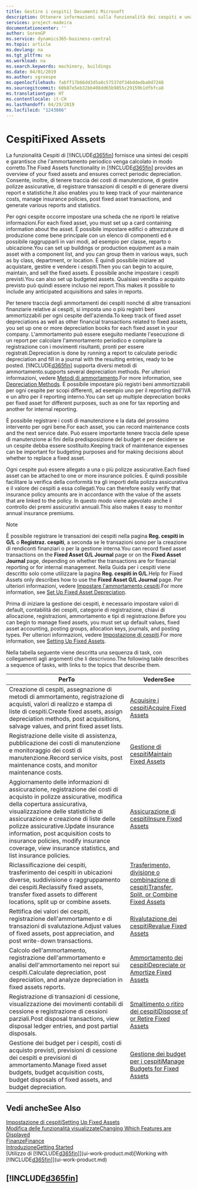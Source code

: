 ```yaml
---
title: Gestire i cespiti| Documenti Microsoft
description: Ottenere informazioni sulla funzionalità dei cespiti e una panoramica delle modalità di utilizzo dei cespiti.
services: project-madeira
documentationcenter: ''
author: SorenGP
ms.service: dynamics365-business-central
ms.topic: article
ms.devlang: na
ms.tgt_pltfrm: na
ms.workload: na
ms.search.keywords: machinery, buildings
ms.date: 04/01/2019
ms.author: sgroespe
ms.openlocfilehash: fabff17b66dd3d5a8c57537df34bddedba0d7248
ms.sourcegitcommit: 60b87e5eb32bb408dd65b9855c29159b1dfbfca8
ms.translationtype: HT
ms.contentlocale: it-CH
ms.lasthandoff: 04/29/2019
ms.locfileid: "1243866"
---
```

# <a name="fixed-assets"></a><span data-ttu-id="d10c5-103">Cespiti</span><span class="sxs-lookup"><span data-stu-id="d10c5-103">Fixed Assets</span></span>
<span data-ttu-id="d10c5-104">La funzionalità Cespiti di [!INCLUDE[d365fin](includes/d365fin_md.md)] fornisce una sintesi dei cespiti e garantisce che l'ammortamento periodico venga calcolato in modo corretto.</span><span class="sxs-lookup"><span data-stu-id="d10c5-104">The Fixed Assets functionality in [!INCLUDE[d365fin](includes/d365fin_md.md)] provides an overview of your fixed assets and ensures correct periodic depreciation.</span></span> <span data-ttu-id="d10c5-105">Consente, inoltre, di tenere traccia dei costi di manutenzione, di gestire polizze assicurative, di registrare transazioni di cespiti e di generare diversi report e statistiche.</span><span class="sxs-lookup"><span data-stu-id="d10c5-105">It also enables you to keep track of your maintenance costs, manage insurance policies, post fixed asset transactions, and generate various reports and statistics.</span></span>

<span data-ttu-id="d10c5-106">Per ogni cespite occorre impostare una scheda che ne riporti le relative informazioni.</span><span class="sxs-lookup"><span data-stu-id="d10c5-106">For each fixed asset, you must set up a card containing information about the asset.</span></span> <span data-ttu-id="d10c5-107">È possibile impostare edifici o attrezzature di produzione come bene principale con un elenco di componenti ed è possibile raggrupparli in vari modi, ad esempio per classe, reparto o ubicazione.</span><span class="sxs-lookup"><span data-stu-id="d10c5-107">You can set up buildings or production equipment as a main asset with a component list, and you can group them in various ways, such as by class, department, or location.</span></span> <span data-ttu-id="d10c5-108">È quindi possibile iniziare ad acquistare, gestire e vendere i cespiti.</span><span class="sxs-lookup"><span data-stu-id="d10c5-108">Then you can begin to acquire, maintain, and sell the fixed assets.</span></span> <span data-ttu-id="d10c5-109">È possibile anche impostare i cespiti previsti.</span><span class="sxs-lookup"><span data-stu-id="d10c5-109">You can also set up budgeted assets.</span></span> <span data-ttu-id="d10c5-110">Qualsiasi vendita o acquisto previsto può quindi essere incluso nei report.</span><span class="sxs-lookup"><span data-stu-id="d10c5-110">This makes it possible to include any anticipated acquisitions and sales in reports.</span></span>

<span data-ttu-id="d10c5-111">Per tenere traccia degli ammortamenti dei cespiti nonché di altre transazioni finanziarie relative ai cespiti, si imposta uno o più registri beni ammortizzabili per ogni cespite dell'azienda.</span><span class="sxs-lookup"><span data-stu-id="d10c5-111">To keep track of fixed asset depreciations as well as other financial transactions related to fixed assets, you set up one or more depreciation books for each fixed asset in your company.</span></span> <span data-ttu-id="d10c5-112">L'ammortamento può essere eseguito mediante l'esecuzione di un report per calcolare l'ammortamento periodico e compilare la registrazione con i movimenti risultanti, pronti per essere registrati.</span><span class="sxs-lookup"><span data-stu-id="d10c5-112">Depreciation is done by running a report to calculate periodic depreciation and fill in a journal with the resulting entries, ready to be posted.</span></span> [!INCLUDE[d365fin](includes/d365fin_md.md)] <span data-ttu-id="d10c5-113">supporta diversi metodi di ammortamento.</span><span class="sxs-lookup"><span data-stu-id="d10c5-113">supports several depreciation methods.</span></span> <span data-ttu-id="d10c5-114">Per ulteriori informazioni, vedere [Metodi di ammortamento](fa-depreciation-methods.md).</span><span class="sxs-lookup"><span data-stu-id="d10c5-114">For more information, see [Depreciation Methods](fa-depreciation-methods.md).</span></span> <span data-ttu-id="d10c5-115">È possibile impostare più registri beni ammortizzabili per ogni cespite per scopi differenti, ad esempio uno per il reporting dell'IVA e un altro per il reporting interno.</span><span class="sxs-lookup"><span data-stu-id="d10c5-115">You can set up multiple depreciation books per fixed asset for different purposes, such as one for tax reporting and another for internal reporting.</span></span>

<span data-ttu-id="d10c5-116">È possibile registrare i costi di manutenzione e la data del prossimo intervento per ogni bene.</span><span class="sxs-lookup"><span data-stu-id="d10c5-116">For each asset, you can record maintenance costs and the next service date.</span></span> <span data-ttu-id="d10c5-117">Può essere importante tenere traccia delle spese di manutenzione ai fini della predisposizione del budget e per decidere se un cespite debba essere sostituito.</span><span class="sxs-lookup"><span data-stu-id="d10c5-117">Keeping track of maintenance expenses can be important for budgeting purposes and for making decisions about whether to replace a fixed asset.</span></span>

<span data-ttu-id="d10c5-118">Ogni cespite può essere allegato a una o più polizze assicurative.</span><span class="sxs-lookup"><span data-stu-id="d10c5-118">Each fixed asset can be attached to one or more insurance policies.</span></span> <span data-ttu-id="d10c5-119">È quindi possibile facilitare la verifica della conformità tra gli importi della polizza assicurativa e il valore dei cespiti a essa collegati.</span><span class="sxs-lookup"><span data-stu-id="d10c5-119">You can therefore easily verify that insurance policy amounts are in accordance with the value of the assets that are linked to the policy.</span></span> <span data-ttu-id="d10c5-120">In questo modo viene agevolato anche il controllo dei premi assicurativi annuali.</span><span class="sxs-lookup"><span data-stu-id="d10c5-120">This also makes it easy to monitor annual insurance premiums.</span></span>

> [!NOTE]  
>   <span data-ttu-id="d10c5-121">È possibile registrare le transazioni dei cespiti nella pagina **Reg. cespiti in G/L** o **Registraz. cespiti**, a seconda se le transazioni sono per la creazione di rendiconti finanziari o per la gestione interna.</span><span class="sxs-lookup"><span data-stu-id="d10c5-121">You can record fixed asset transactions on the **Fixed Asset G/L Journal** page or on the **Fixed Asset Journal** page, depending on whether the transactions are for financial reporting or for internal management.</span></span> <span data-ttu-id="d10c5-122">Nella Guida per i cespiti viene descritto solo come utilizzare la pagina **Reg. cespiti in G/L**.</span><span class="sxs-lookup"><span data-stu-id="d10c5-122">Help for Fixed Assets only describes how to use the **Fixed Asset G/L Journal** page.</span></span> <span data-ttu-id="d10c5-123">Per ulteriori informazioni, vedere [Impostare l'ammortamento cespiti](fa-how-setup-depreciation.md).</span><span class="sxs-lookup"><span data-stu-id="d10c5-123">For more information, see [Set Up Fixed Asset Depreciation](fa-how-setup-depreciation.md).</span></span>

<span data-ttu-id="d10c5-124">Prima di iniziare la gestione dei cespiti, è necessario impostare valori di default, contabilità dei cespiti, categorie di registrazione, chiavi di allocazione, registrazioni, ammortamento e tipi di registrazione.</span><span class="sxs-lookup"><span data-stu-id="d10c5-124">Before you can begin to manage fixed assets, you must set up default values, fixed asset accounting, posting groups, allocation keys, journals, and posting types.</span></span> <span data-ttu-id="d10c5-125">Per ulteriori informazioni, vedere [Impostazione di cespiti](fa-setup.md).</span><span class="sxs-lookup"><span data-stu-id="d10c5-125">For more information, see [Setting Up Fixed Assets](fa-setup.md).</span></span>

<span data-ttu-id="d10c5-126">Nella tabella seguente viene descritta una sequenza di task, con collegamenti agli argomenti che li descrivono.</span><span class="sxs-lookup"><span data-stu-id="d10c5-126">The following table describes a sequence of tasks, with links to the topics that describe them.</span></span>

| <span data-ttu-id="d10c5-127">Per</span><span class="sxs-lookup"><span data-stu-id="d10c5-127">To</span></span> | <span data-ttu-id="d10c5-128">Vedere</span><span class="sxs-lookup"><span data-stu-id="d10c5-128">See</span></span> |
| --- | --- |
| <span data-ttu-id="d10c5-129">Creazione di cespiti, assegnazione di metodi di ammortamento, registrazione di acquisti, valori di realizzo e stampa di liste di cespiti.</span><span class="sxs-lookup"><span data-stu-id="d10c5-129">Create fixed assets, assign depreciation methods, post acquisitions, salvage values, and print fixed asset lists.</span></span> |[<span data-ttu-id="d10c5-130">Acquisire i cespiti</span><span class="sxs-lookup"><span data-stu-id="d10c5-130">Acquire Fixed Assets</span></span>](fa-how-acquire.md) |
| <span data-ttu-id="d10c5-131">Registrazione delle visite di assistenza, pubblicazione dei costi di manutenzione e monitoraggio dei costi di manutenzione.</span><span class="sxs-lookup"><span data-stu-id="d10c5-131">Record service visits, post maintenance costs, and monitor maintenance costs.</span></span> |[<span data-ttu-id="d10c5-132">Gestione di cespiti</span><span class="sxs-lookup"><span data-stu-id="d10c5-132">Maintain Fixed Assets</span></span>](fa-how-maintain.md) |
| <span data-ttu-id="d10c5-133">Aggiornamento delle informazioni di assicurazione, registrazione dei costi di acquisto in polizze assicurative, modifica della copertura assicurativa, visualizzazione delle statistiche di assicurazione e creazione di liste delle polizze assicurative.</span><span class="sxs-lookup"><span data-stu-id="d10c5-133">Update insurance information, post acquisition costs to insurance policies, modify insurance coverage, view insurance statistics, and list insurance policies.</span></span> |[<span data-ttu-id="d10c5-134">Assicurazione di cespiti</span><span class="sxs-lookup"><span data-stu-id="d10c5-134">Insure Fixed Assets</span></span>](fa-how-insure.md) |
| <span data-ttu-id="d10c5-135">Riclassificazione dei cespiti, trasferimento dei cespiti in ubicazioni diverse, suddivisione o raggruppamento dei cespiti.</span><span class="sxs-lookup"><span data-stu-id="d10c5-135">Reclassify fixed assets, transfer fixed assets to different locations, split up or combine assets.</span></span> |[<span data-ttu-id="d10c5-136">Trasferimento, divisione o combinazione di cespiti</span><span class="sxs-lookup"><span data-stu-id="d10c5-136">Transfer, Split, or Combine Fixed Assets</span></span>](fa-how-trans-split-combine.md) |
| <span data-ttu-id="d10c5-137">Rettifica dei valori dei cespiti, registrazione dell'ammortamento e di transazioni di svalutazione.</span><span class="sxs-lookup"><span data-stu-id="d10c5-137">Adjust values of fixed assets, post appreciation, and post write-down transactions.</span></span> |[<span data-ttu-id="d10c5-138">Rivalutazione dei cespiti</span><span class="sxs-lookup"><span data-stu-id="d10c5-138">Revalue Fixed Assets</span></span>](fa-how-revalue.md) |
| <span data-ttu-id="d10c5-139">Calcolo dell'ammortamento, registrazione dell'ammortamento e analisi dell'ammortamento nei report sui cespiti.</span><span class="sxs-lookup"><span data-stu-id="d10c5-139">Calculate depreciation, post depreciation, and  analyze depreciation in fixed assets reports.</span></span> |[<span data-ttu-id="d10c5-140">Ammortamento dei cespiti</span><span class="sxs-lookup"><span data-stu-id="d10c5-140">Depreciate or Amortize Fixed Assets</span></span>](fa-how-depreciate-amortize.md) |
| <span data-ttu-id="d10c5-141">Registrazione di transazioni di cessione, visualizzazione dei movimenti contabili di cessione e registrazione di cessioni parziali.</span><span class="sxs-lookup"><span data-stu-id="d10c5-141">Post disposal transactions, view disposal ledger entries, and post partial disposals.</span></span> |[<span data-ttu-id="d10c5-142">Smaltimento o ritiro dei cespiti</span><span class="sxs-lookup"><span data-stu-id="d10c5-142">Dispose of or Retire Fixed Assets</span></span>](fa-how-dispose-retire.md) |
| <span data-ttu-id="d10c5-143">Gestione dei budget per i cespiti, costi di acquisto previsti, previsioni di cessione dei cespiti e previsioni di ammortamento.</span><span class="sxs-lookup"><span data-stu-id="d10c5-143">Manage fixed asset budgets, budget acquisition costs, budget disposals of fixed assets, and budget depreciation.</span></span> |[<span data-ttu-id="d10c5-144">Gestione dei budget per i cespiti</span><span class="sxs-lookup"><span data-stu-id="d10c5-144">Manage Budgets for Fixed Assets</span></span>](fa-how-manage-budgets.md) |

## <a name="see-also"></a><span data-ttu-id="d10c5-145">Vedi anche</span><span class="sxs-lookup"><span data-stu-id="d10c5-145">See Also</span></span>
[<span data-ttu-id="d10c5-146">Impostazione di cespiti</span><span class="sxs-lookup"><span data-stu-id="d10c5-146">Setting Up Fixed Assets</span></span>](fa-setup.md)  
[<span data-ttu-id="d10c5-147">Modifica delle funzionalità visualizzate</span><span class="sxs-lookup"><span data-stu-id="d10c5-147">Changing Which Features are Displayed</span></span>](ui-experiences.md)  
[<span data-ttu-id="d10c5-148">Finanze</span><span class="sxs-lookup"><span data-stu-id="d10c5-148">Finance</span></span>](finance.md)  
[<span data-ttu-id="d10c5-149">Introduzione</span><span class="sxs-lookup"><span data-stu-id="d10c5-149">Getting Started</span></span>](product-get-started.md)  
<span data-ttu-id="d10c5-150">[Utilizzo di [!INCLUDE[d365fin](includes/d365fin_md.md)]](ui-work-product.md)</span><span class="sxs-lookup"><span data-stu-id="d10c5-150">[Working with [!INCLUDE[d365fin](includes/d365fin_md.md)]](ui-work-product.md)</span></span>

## [!INCLUDE[d365fin](includes/free_trial_md.md)]  
 
